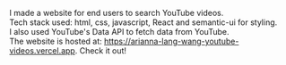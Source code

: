 

I made a website for end users to search YouTube videos. <br/>
Tech stack used: html, css, javascript, React and semantic-ui for styling. <br/>
I also used YouTube's Data API to fetch data from YouTube. <br/>
The website is hosted at: https://arianna-lang-wang-youtube-videos.vercel.app. Check it out! <br/>
